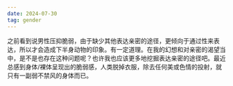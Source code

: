 ```yaml
---
date: 2024-07-30
tag: gender
---
```

之前看到说男性压抑脆弱，由于缺少其他表达亲密的途径，更倾向于通过性来表达，所以才会造成下半身动物的印象。有一定道理。在我的幻想和对亲密的渴望当中，是不是也存在这种问题呢？也许我也应该更多地挖掘表达亲密的途径吧。最近总感到身体/裸体呈现出的脆弱感，人类脱掉衣服，除去任何美或色情的投射，就只有一副弱不禁风的身体而已。